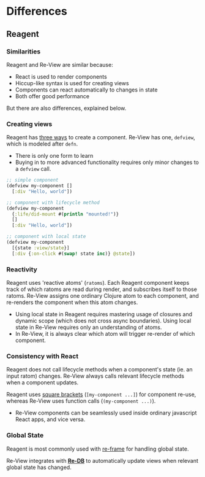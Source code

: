 # Differences

## Reagent

### Similarities

Reagent and Re-View are similar because:

- React is used to render components
- Hiccup-like syntax is used for creating views
- Components can react automatically to changes in state
- Both offer good performance

But there are also differences, explained below.

### Creating views

Reagent has [three ways](https://github.com/Day8/re-frame/wiki/Creating-Reagent-Components) to create a component. Re-View has one, `defview`, which is modeled after `defn`.

- There is only one form to learn
- Buying in to more advanced functionality requires only minor changes to a `defview` call.

```clj
;; simple component
(defview my-component []
  [:div "Hello, world"])

;; component with lifecycle method
(defview my-component
  {:life/did-mount #(println "mounted!")}
  []
  [:div "Hello, world"])

;; component with local state
(defview my-component
  [{state :view/state}]
  [:div {:on-click #(swap! state inc)} @state])
```

### Reactivity

Reagent uses 'reactive atoms' (`ratoms`). Each Reagent component keeps track of which ratoms are read during render, and subscribes itself to those ratoms. Re-View assigns one ordinary Clojure atom to each component, and re-renders the component when this atom changes.

- Using local state in Reagent requires mastering usage of closures and dynamic scope (which does not cross async boundaries). Using local state in Re-View requires only an understanding of atoms.
- In Re-View, it is always clear which atom will trigger re-render of which component.

### Consistency with React

Reagent does not call lifecycle methods when a component's state (ie. an input ratom) changes. Re-View always calls relevant lifecycle methods when a component updates.

Reagent uses [square brackets](https://github.com/Day8/re-frame/wiki/Using-%5Bsquare-brackets%5D-instead-of-%28parentheses%29) (`[my-component ...]`) for component re-use, whereas Re-View uses function calls (`(my-component ...)`).

- Re-View components can be seamlessly used inside ordinary javascript React apps, and vice versa.


### Global State

Reagent is most commonly used with [re-frame](https://github.com/Day8/re-frame) for handling global state.

Re-View integrates with **[Re-DB](https://www.github.com/re-view/re-db)** to automatically update views when relevant global state has changed.
